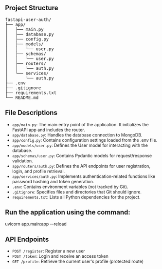 ## Project Structure

<pre>
fastapi-user-auth/
├── app/
│   ├── main.py
│   ├── database.py
│   ├── config.py
│   ├── models/
│   │   └── user.py
│   ├── schemas/
│   │   └── user.py
│   ├── routers/
│   │   └── auth.py
│   └── services/
│       └── auth.py
├── .env
├── .gitignore
├── requirements.txt
└── README.md
</pre>

## File Descriptions

- `app/main.py`: The main entry point of the application. It initializes the FastAPI app and includes the router.
- `app/database.py`: Handles the database connection to MongoDB.
- `app/config.py`: Contains configuration settings loaded from the .env file.
- `app/models/user.py`: Defines the User model for interacting with the database.
- `app/schemas/user.py`: Contains Pydantic models for request/response validation.
- `app/routers/auth.py`: Defines the API endpoints for user registration, login, and profile retrieval.
- `app/services/auth.py`: Implements authentication-related functions like password hashing and token generation.
- `.env`: Contains environment variables (not tracked by Git).
- `.gitignore`: Specifies files and directories that Git should ignore.
- `requirements.txt`: Lists all Python dependencies for the project.

## Run the application using the command: 
uvicorn app.main:app --reload

## API Endpoints

- `POST /register`: Register a new user
- `POST /token`: Login and receive an access token
- `GET /profile`: Retrieve the current user's profile (protected route)

